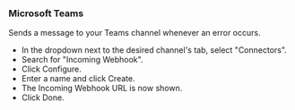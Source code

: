 ### Microsoft Teams

Sends a message to your Teams channel whenever an error occurs.

* In the dropdown next to the desired channel's tab, select "Connectors".
* Search for "Incoming Webhook".
* Click Configure.
* Enter a name and click Create.
* The Incoming Webhook URL is now shown.
* Click Done.
